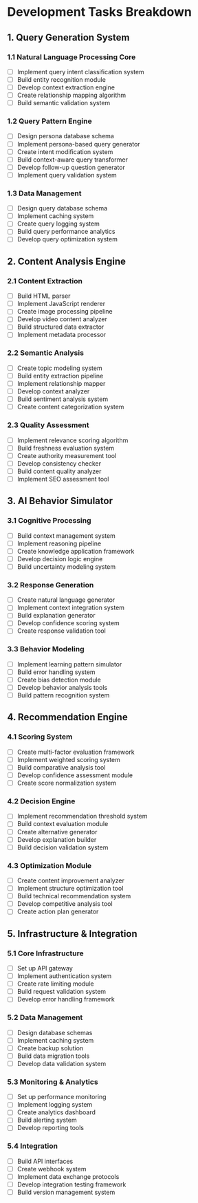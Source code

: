 # Development Tasks Breakdown

## 1. Query Generation System

### 1.1 Natural Language Processing Core
- [ ] Implement query intent classification system
- [ ] Build entity recognition module
- [ ] Develop context extraction engine
- [ ] Create relationship mapping algorithm
- [ ] Build semantic validation system

### 1.2 Query Pattern Engine
- [ ] Design persona database schema
- [ ] Implement persona-based query generator
- [ ] Create intent modification system
- [ ] Build context-aware query transformer
- [ ] Develop follow-up question generator
- [ ] Implement query validation system

### 1.3 Data Management
- [ ] Design query database schema
- [ ] Implement caching system
- [ ] Create query logging system
- [ ] Build query performance analytics
- [ ] Develop query optimization system

## 2. Content Analysis Engine

### 2.1 Content Extraction
- [ ] Build HTML parser
- [ ] Implement JavaScript renderer
- [ ] Create image processing pipeline
- [ ] Develop video content analyzer
- [ ] Build structured data extractor
- [ ] Implement metadata processor

### 2.2 Semantic Analysis
- [ ] Create topic modeling system
- [ ] Build entity extraction pipeline
- [ ] Implement relationship mapper
- [ ] Develop context analyzer
- [ ] Build sentiment analysis system
- [ ] Create content categorization system

### 2.3 Quality Assessment
- [ ] Implement relevance scoring algorithm
- [ ] Build freshness evaluation system
- [ ] Create authority measurement tool
- [ ] Develop consistency checker
- [ ] Build content quality analyzer
- [ ] Implement SEO assessment tool

## 3. AI Behavior Simulator

### 3.1 Cognitive Processing
- [ ] Build context management system
- [ ] Implement reasoning pipeline
- [ ] Create knowledge application framework
- [ ] Develop decision logic engine
- [ ] Build uncertainty modeling system

### 3.2 Response Generation
- [ ] Create natural language generator
- [ ] Implement context integration system
- [ ] Build explanation generator
- [ ] Develop confidence scoring system
- [ ] Create response validation tool

### 3.3 Behavior Modeling
- [ ] Implement learning pattern simulator
- [ ] Build error handling system
- [ ] Create bias detection module
- [ ] Develop behavior analysis tools
- [ ] Build pattern recognition system

## 4. Recommendation Engine

### 4.1 Scoring System
- [ ] Create multi-factor evaluation framework
- [ ] Implement weighted scoring system
- [ ] Build comparative analysis tool
- [ ] Develop confidence assessment module
- [ ] Create score normalization system

### 4.2 Decision Engine
- [ ] Implement recommendation threshold system
- [ ] Build context evaluation module
- [ ] Create alternative generator
- [ ] Develop explanation builder
- [ ] Build decision validation system

### 4.3 Optimization Module
- [ ] Create content improvement analyzer
- [ ] Implement structure optimization tool
- [ ] Build technical recommendation system
- [ ] Develop competitive analysis tool
- [ ] Create action plan generator

## 5. Infrastructure & Integration

### 5.1 Core Infrastructure
- [ ] Set up API gateway
- [ ] Implement authentication system
- [ ] Create rate limiting module
- [ ] Build request validation system
- [ ] Develop error handling framework

### 5.2 Data Management
- [ ] Design database schemas
- [ ] Implement caching system
- [ ] Create backup solution
- [ ] Build data migration tools
- [ ] Develop data validation system

### 5.3 Monitoring & Analytics
- [ ] Set up performance monitoring
- [ ] Implement logging system
- [ ] Create analytics dashboard
- [ ] Build alerting system
- [ ] Develop reporting tools

### 5.4 Integration
- [ ] Build API interfaces
- [ ] Create webhook system
- [ ] Implement data exchange protocols
- [ ] Develop integration testing framework
- [ ] Build version management system
